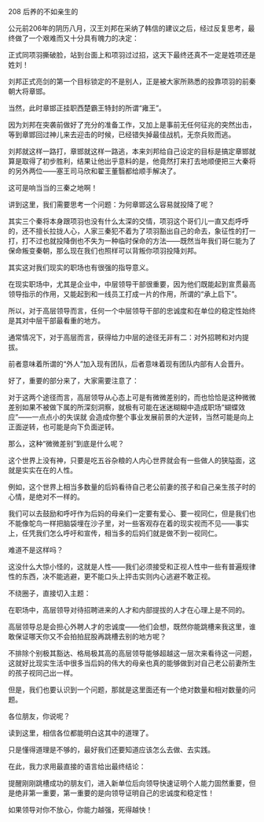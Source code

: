 208 后养的不如亲生的



公元前206年的阴历八月，汉王刘邦在采纳了韩信的建议之后，经过反复思考，最终做了一个艰难而又十分具有魄力的决定：

正式同项羽撕破脸，站到台面上和项羽过过招，这天下最终还真不一定是姓项还是姓刘！



刘邦正式亮剑的第一个目标锁定的不是别人，正是被大家所熟悉的投靠项羽的前秦朝大将章邯。

当然，此时章邯正挂职西楚霸王特封的所谓“雍王”。

因为刘邦在突袭前做好了充分的准备工作，又加上是事前无任何征兆的突然出击，等到章邯回过神儿来去迎击的时候，已经错失掉最佳战机，无奈兵败而逃。

刘邦就这样一路打，章邯就这样一路逃，本来刘邦给自己设定的目标是搞定章邯就算是取得了初步胜利，结果让他出乎意料的是，他竟然打来打去地顺便把三大秦将的另外两位——塞王司马欣和翟王董翳都给顺手解决了。

这可是响当当的三秦之地啊！



讲到这里，我们需要思考一个问题：为何章邯这么容易就投降了呢？

其实三个秦将本身跟项羽也没有什么太深的交情，项羽这个哥们儿一直又彪呼呼的，还不擅长拉拢人心，人家三秦犯不着为了项羽豁出自己的命去，象征性的打一打，打不过也就投降倒也不失为一种临时保命的方法——既然当年我们哥仨能为了保命叛变秦朝，那么现在我们也照样可以背叛你项羽投降刘邦。



其实这对我们现实的职场也有很强的指导意义。

在现实职场中，尤其是企业中，中层领导干部很重要，因为他们既能起到宣贯最高领导指示的作用，又能起到和一线员工打成一片的作用，所谓的“承上启下”。

所以，对于高层领导而言，任何一个中层领导干部的忠诚度和在单位的稳定性始终是其对中层干部最看重的地方。

通常情况下，对于高层而言，获得给力中层的途径无非有二：对外招聘和对内提拔。

前者意味着所谓的“外人”加入现有团队，后者意味着现有团队内部有人会晋升。

好了，重要的部分来了，大家需要注意了：

对于这两个途径而言，高层领导从心态上可是有微微差别的，而也恰恰是这种微微差别如果不被做下属的所深刻洞察，就极有可能在迷迷糊糊中造成职场“蝴蝶效应”——一点点小的失误就
会造成你整个事业发展前景的大逆转，当然可能是向上正面逆转，也可能是向下负面逆转。

那么，这种“微微差别”到底是什么呢？



这个世界上没有神，只要是吃五谷杂粮的人内心世界就会有一些做人的狭隘面，这就是实实在在的人性。

例如，这个世界上相当多数量的后妈看待自己老公前妻的孩子和自己亲生孩子时的心情，是绝对不一样的。

我们可以去鼓励和呼吁作为后妈的母亲们一定要有爱心、要一视同仁，但是我们也不能像鸵鸟一样把脑袋埋在沙子里，对一些客观存在着的现实视而不见——事实上，任凭我们怎么呼吁和宣传，相当多的后妈们就是做不到一视同仁。

难道不是这样吗？

这没什么大惊小怪的，这就是人性——我们必须接受和正视人性中一些有普遍规律性的东西，决不能逃避，更不能口头上抨击实则内心逃避不敢正视。



不绕圈子，直接切入主题：

在职场中，高层领导对待招聘进来的人才和内部提拔的人才在心理上是不同的。

高层领导总是会担心外聘人才的忠诚度——他们会想，既然你能跳槽来我这里，谁敢保证哪天你又不会拍拍屁股再跳槽去别的地方呢？

不排除个别极其豁达、格局极其高的高层领导能够超越这一层次来看待这一问题，这就好比现实生活中很多当后妈的伟大的母亲也真的能够做到对自己老公前妻所生的孩子视同己出一样。

但是，我们也要认识到一个问题，那就是这里面还有一个绝对数量和相对数量的问题。

各位朋友，你说呢？



读到这里，相信各位都能明白这其中的道理了。

只是懂得道理是不够的，最好我们还要知道应该怎么去做、去实践。

在此，我力求用最直接的语言给出最终结论：

提醒刚刚跳槽成功的朋友们，进入新单位后向领导快速证明个人能力固然重要，但是绝非第一重要，第一重要的是向领导证明自己的忠诚度和稳定性！

如果领导对你不放心，你能力越强，死得越快！

